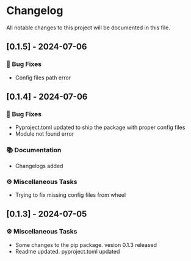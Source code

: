 # Changelog

All notable changes to this project will be documented in this file.

## [0.1.5] - 2024-07-06

### 🐛 Bug Fixes

- Config files path error

## [0.1.4] - 2024-07-06

### 🐛 Bug Fixes

- Pyproject.toml updated to ship the package with proper config files
- Module not found error

### 📚 Documentation

- Changelogs added

### ⚙️ Miscellaneous Tasks

- Trying to fix missing config files from wheel

## [0.1.3] - 2024-07-05

### ⚙️ Miscellaneous Tasks

- Some changes to the pip package. vesion 0.1.3 released
- Readme updated. pyproject.toml updated

<!-- generated by git-cliff -->
